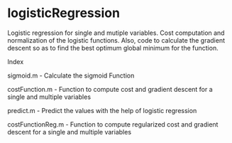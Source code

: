 # logisticRegression
Logistic regression for single and mutiple variables.
Cost computation and normalization of the logistic functions. 
Also, code to calculate the gradient descent so as to find the best optimum global minimum for the function.

Index

sigmoid.m - Calculate the sigmoid Function

costFunction.m - Function to compute cost and gradient descent for a single and multiple variables

predict.m - Predict the values with the help of logistic regression

costFunctionReg.m - Function to compute regularized cost and gradient descent for a single and multiple variables
